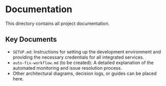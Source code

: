 # Documentation

This directory contains all project documentation.

## Key Documents
- `SETUP.md`: Instructions for setting up the development environment and providing the necessary credentials for all integrated services.
- `auto-fix-workflow.md` (to be created): A detailed explanation of the automated monitoring and issue resolution process.
- Other architectural diagrams, decision logs, or guides can be placed here.
